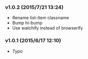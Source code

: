 ### v1.0.2	(2015/7/21 13:24)
* Rename list-item classname
* Bump hi-bump
* Use watchify instead of browserify

### v1.0.1	(2015/6/17 12:10)
* Typo

